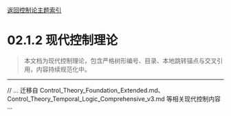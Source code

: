 [返回控制论主题索引](./README.md)

# 02.1.2 现代控制理论

> 本文档为现代控制理论，包含严格树形编号、目录、本地跳转锚点与交叉引用，内容持续规范化中。

---

// ... 迁移自 Control_Theory_Foundation_Extended.md、Control_Theory_Temporal_Logic_Comprehensive_v3.md 等相关现代控制内容 ...
